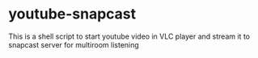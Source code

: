 # youtube-snapcast
This is a shell script to start youtube video in VLC player and stream it to snapcast server for multiroom listening
